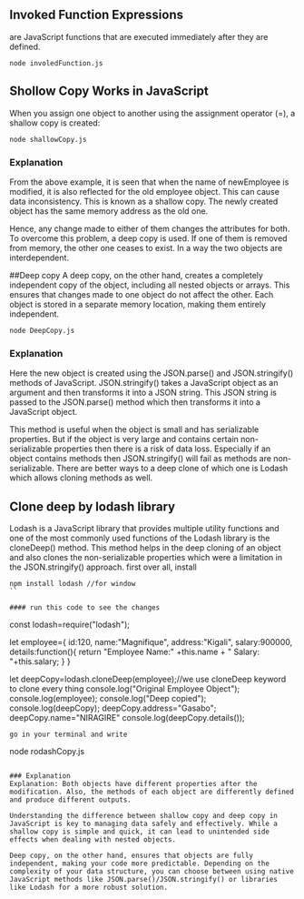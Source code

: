 ## Invoked Function Expressions

are JavaScript functions that are executed immediately after they are defined.

```
node involedFunction.js
```

## Shollow Copy Works in JavaScript

When you assign one object to another using the assignment operator (=), a shallow copy is created:

```
node shallowCopy.js
```

### Explanation

From the above example, it is seen that when the name of newEmployee is modified, it is also reflected for the old employee object. This can cause data inconsistency. This is known as a shallow copy. The newly created object has the same memory address as the old one.

Hence, any change made to either of them changes the attributes for both. To overcome this problem, a deep copy is used. If one of them is removed from memory, the other one ceases to exist. In a way the two objects are interdependent.

##Deep copy
A deep copy, on the other hand, creates a completely independent copy of the object, including all nested objects or arrays. This ensures that changes made to one object do not affect the other. Each object is stored in a separate memory location, making them entirely independent.

```
node DeepCopy.js
```

### Explanation

Here the new object is created using the JSON.parse() and JSON.stringify() methods of JavaScript. JSON.stringify() takes a JavaScript object as an argument and then transforms it into a JSON string. This JSON string is passed to the JSON.parse() method which then transforms it into a JavaScript object.

This method is useful when the object is small and has serializable properties. But if the object is very large and contains certain non-serializable properties then there is a risk of data loss. Especially if an object contains methods then JSON.stringify() will fail as methods are non-serializable. There are better ways to a deep clone of which one is Lodash which allows cloning methods as well.

## Clone deep by lodash library

Lodash is a JavaScript library that provides multiple utility functions and one of the most commonly used functions of the Lodash library is the cloneDeep() method. This method helps in the deep cloning of an object and also clones the non-serializable properties which were a limitation in the JSON.stringify() approach.
first over all, install

```
npm install lodash //for window
``

#### run this code to see the changes
```

const lodash=require("lodash");

let employee={
id:120,
name:"Magnifique",
address:"Kigali",
salary:900000,
details:function(){
return "Employee Name:"
+this.name + " Salary: "+this.salary;
}
}

let deepCopy=lodash.cloneDeep(employee);//we use cloneDeep keyword to clone every thing
console.log("Original Employee Object");
console.log(employee);
console.log("Deep copied");
console.log(deepCopy);
deepCopy.address="Gasabo";
deepCopy.name="NIRAGIRE"
console.log(deepCopy.details());

```
go in your terminal and write
```

node rodashCopy.js

```

### Explanation
Explanation: Both objects have different properties after the modification. Also, the methods of each object are differently defined and produce different outputs.

Understanding the difference between shallow copy and deep copy in JavaScript is key to managing data safely and effectively. While a shallow copy is simple and quick, it can lead to unintended side effects when dealing with nested objects.

Deep copy, on the other hand, ensures that objects are fully independent, making your code more predictable. Depending on the complexity of your data structure, you can choose between using native JavaScript methods like JSON.parse()/JSON.stringify() or libraries like Lodash for a more robust solution.
```

